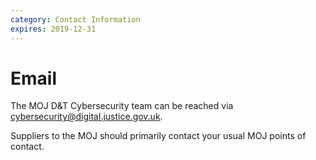 ```yaml
---
category: Contact Information
expires: 2019-12-31
---
```

# Email

The MOJ D&T Cybersecurity team can be reached via [cybersecurity@digital.justice.gov.uk](mailto:cybersecurity@digital.justice.gov.uk).

Suppliers to the MOJ should primarily contact your usual MOJ points of contact.
